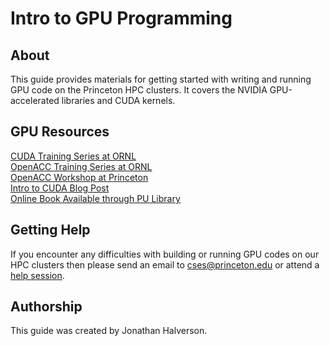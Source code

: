 # Intro to GPU Programming

## About

This guide provides materials for getting started with writing and running GPU code on the Princeton HPC clusters. It covers the NVIDIA GPU-accelerated libraries and CUDA kernels.

## GPU Resources

[CUDA Training Series at ORNL](https://www.olcf.ornl.gov/cuda-training-series/)   
[OpenACC Training Series at ORNL](https://www.olcf.ornl.gov/openacc-training-series/)   
[OpenACC Workshop at Princeton](http://w3.pppl.gov/~ethier/PICSCIE/Intro_to_OpenACC_Nov_2019.pdf)  
[Intro to CUDA Blog Post](https://devblogs.nvidia.com/even-easier-introduction-cuda/)   
[Online Book Available through PU Library](https://catalog.princeton.edu/catalog/99125304171206421)
<!--
## Workshop Survey
Please complete [this survey](https://forms.gle/XYXeVKLVyWCTtBFX8) toward the end of the workshop.
-->

## Getting Help

If you encounter any difficulties with building or running GPU codes on our HPC clusters then please send an email to <a href="mailto:cses@princeton.edu">cses@princeton.edu</a> or attend a <a href="https://researchcomputing.princeton.edu/education/help-sessions">help session</a>.

## Authorship

This guide was created by Jonathan Halverson.
